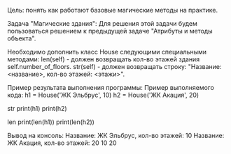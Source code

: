 Цель: понять как работают базовые магические методы на практике.

Задача "Магические здания": 
Для решения этой задачи будем пользоваться решением к предыдущей задаче "Атрибуты и методы объекта".

Необходимо дополнить класс House следующими специальными методами: 
len(self) - должен возвращать кол-во этажей здания self.number_of_floors. 
str(self) - должен возвращать строку: "Название: <название>, кол-во этажей: <этажи>".

Пример результата выполнения программы: 
Пример выполняемого кода:
h1 = House('ЖК Эльбрус', 10) 
h2 = House('ЖК Акация', 20)

str
print(h1) print(h2)

len
print(len(h1)) print(len(h2))

Вывод на консоль:
Название: ЖК Эльбрус, кол-во этажей: 10 
Название: ЖК Акация, кол-во этажей: 20 
10 
20